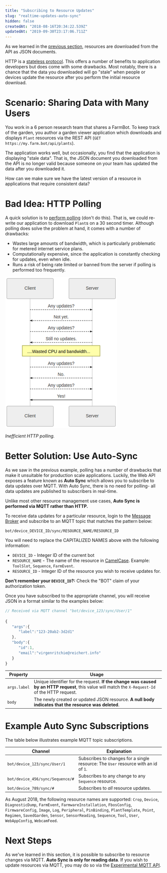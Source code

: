 ```yaml
---
title: "Subscribing to Resource Updates"
slug: "realtime-updates-auto-sync"
hidden: false
createdAt: "2018-08-16T20:34:22.539Z"
updatedAt: "2019-09-30T23:17:06.711Z"
---
```

As we learned in the [previous section](/v11/Documentation/web-app/rest-api.md), resources are downloaded from the API as JSON documents.

HTTP is a [stateless protocol](https://en.wikipedia.org/wiki/Stateless_protocol). This offers a number of benefits to application developers but does come with some drawbacks. Most notably, there is a chance that the data you downloaded will go "stale" when people or devices update the resource after you perform the initial resource download.

# Scenario: Sharing Data with Many Users

You work in a 6 person research team that shares a FarmBot. To keep track of the garden, you author a garden viewer application which downloads and displays `Plant` resources via the REST API (`GET https://my.farm.bot/api/plants`).

The application works well, but occasionally, you find that the application is displaying "stale data". That is, the JSON document you downloaded from the API is no longer valid because someone on your team has updated the data after you downloaded it.

How can we make sure we have the latest version of a resource in applications that require consistent data?

# Bad Idea: HTTP Polling

A quick solution is to [perform polling](https://en.wikipedia.org/wiki/Polling_computer_science) (don't do this). That is, we could re-write our application to download `Plant`s on a 30 second timer. Although polling does solve the problem at hand, it comes with a number of drawbacks:

 * Wastes large amounts of bandwidth, which is particularly problematic for metered internet service plans.
 * Computationally expensive, since the application is constantly checking for updates, even when idle.
 * Runs a risk of being rate limited or banned from the server if polling is performed too frequently.

![polling_diagram.png](/images/polling_diagram.png)

_Inefficient HTTP polling._


# Better Solution: Use Auto-Sync

As we saw in the previous example, polling has a number of drawbacks that make it unsuitable for production scale applications. Luckily, the Web API exposes a feature known as **Auto Sync** which allows you to subscribe to data updates over MQTT. With Auto Sync, there is no need for polling- all data updates are published to subscribers in real-time.

Unlike most other resource management use cases, **Auto Sync is performed via MQTT rather than HTTP.**

To receive data updates for a particular resource, login to the [Message Broker](/v11/Documentation/web-app/message-broker.md) and subscribe to an MQTT topic that matches the pattern below:

```
bot/device_DEVICE_ID/sync/RESOURCE_NAME/RESOURCE_ID
```

You will need to replace the CAPITALIZED NAMES above with the following information:

 * `DEVICE_ID` - Integer ID of the current bot
 * `RESOURCE_NAME` - The name of the resource in [CamelCase](https://en.wikipedia.org/wiki/Camel_case). Example: `ToolSlot`, `Sequence`, `FarmEvent`.
 * `RESOURCE_ID` - Integer ID of the resource you wish to receive updates for.

__Don't remember your `DEVICE_ID`?:__
Check the "BOT" claim of your authorization token.

Once you have subscribed to the appropriate channel, you will receive JSON in a format similar to the examples below:

```javascript
// Received via MQTT channel "bot/device_123/sync/User/1"

{
   "args":{
      "label":"123-20ab2-3d2d1"
   },
   "body":{
      "id":1,
      "email":"virgenritchie@reichert.info"
   }
}
```

|Property                      |Usage                         |
|------------------------------|------------------------------|
|`args.label`                  |Unique identifier for the request. **If the change was caused by an HTTP request**, this value will match the `X-Request-Id` of the HTTP request.
|`body`                        |The newly created or updated JSON resource. **A null body indicates that the resource was deleted**.

# Example Auto Sync Subscriptions

The table below illustrates example MQTT topic subscriptions.

|Channel                       |Explanation                   |
|------------------------------|------------------------------|
|`bot/device_123/sync/User/1`  |Subscribes to changes for a single resource: The `User` resource with an id of `1`.
|`bot/device_456/sync/Sequence/#`|Subscribes to any change to any `Sequence` resource.
|`bot/device_789/sync/#`       |Subscribes to _all_ resource updates.

As August 2018, the following resource names are supported: `Crop`, `Device`, `DiagnosticDump`, `FarmEvent`, `FarmwareInstallation`, `FbosConfig`, `FirmwareConfig`, `Image`, `Log`, `Peripheral`, `PinBinding`, `PlantTemplate`, `Point`, `Regimen`, `SavedGarden`, `Sensor`, `SensorReading`, `Sequence`, `Tool`, `User`, `WebAppConfig`, `WebcamFeed`.

# Next Steps

As we've learned in this section, it is possible to subscribe to resource changes via MQTT. **Auto Sync is only for reading data**. If you wish to update resources via MQTT, you may do so via the [Experimental MQTT API](/v11/Documentation/web-app/experimental-mqtt-api.md).
